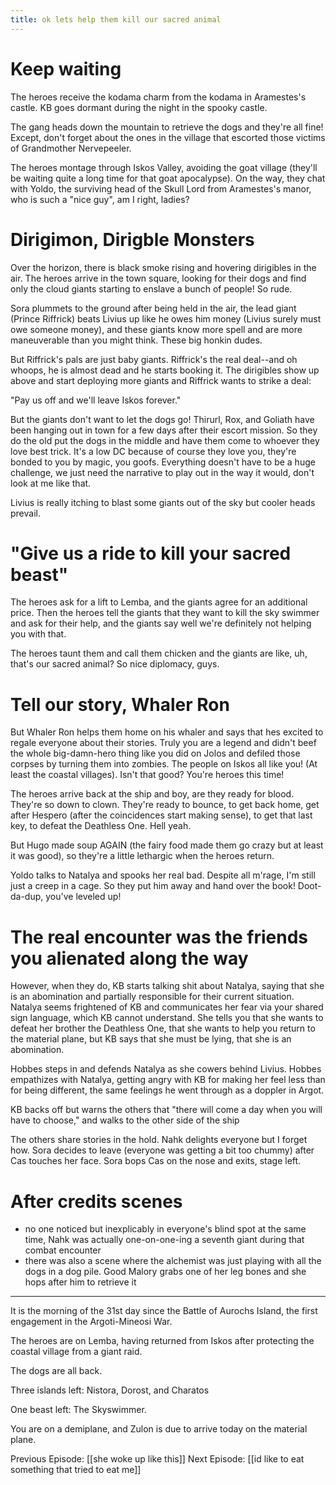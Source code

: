 ```yaml
---
title: ok lets help them kill our sacred animal
---
```


# Keep waiting

The heroes receive the kodama charm from the kodama in Aramestes's castle. KB goes dormant during the night in the spooky castle. 

The gang heads down the mountain to retrieve the dogs and they're all fine! Except, don't forget about the ones in the village that escorted those victims of Grandmother Nervepeeler. 

The heroes montage through Iskos Valley, avoiding the goat village (they'll be waiting quite a long time for that goat apocalypse). On the way, they chat with Yoldo, the surviving head of the Skull Lord from Aramestes's manor, who is such a "nice guy", am I right, ladies?

# Dirigimon, Dirigble Monsters

Over the horizon, there is black smoke rising and hovering dirigibles in the air. The heroes arrive in the town square, looking for their dogs and find only the cloud giants starting to enslave a bunch of people! So rude. 

Sora plummets to the ground after being held in the air, the lead giant (Prince Riffrick) beats Livius up like he owes him money (Livius surely must owe someone money), and these giants know more spell and are more maneuverable than you might think. These big honkin dudes. 

But Riffrick's pals are just baby giants. Riffrick's the real deal--and oh whoops, he is almost dead and he starts booking it. The dirigibles show up above and start deploying more giants and Riffrick wants to strike a deal: 

"Pay us off and we'll leave Iskos forever."

But the giants don't want to let the dogs go! Thirurl, Rox, and Goliath have been hanging out in town for a few days after their escort mission. So they do the old put the dogs in the middle and have them come to whoever they love best trick. It's a low DC because of course they love you, they're bonded to you by magic, you goofs. Everything doesn't have to be a huge challenge, we just need the narrative to play out in the way it would, don't look at me like that.

Livius is really itching to blast some giants out of the sky but cooler heads prevail. 

# "Give us a ride to kill your sacred beast"

The heroes ask for a lift to Lemba, and the giants agree for an additional price. Then the heroes tell the giants that they want to kill the sky swimmer and ask for their help, and the giants say well we're definitely not helping you with that. 

The heroes taunt them and call them chicken and the giants are like, uh, that's our sacred animal? So nice diplomacy, guys. 

# Tell our story, Whaler Ron

But Whaler Ron helps them home on his whaler and says that hes excited to regale everyone about their stories. Truly you are a legend and didn't beef the whole big-damn-hero thing like you did on Jolos and defiled those corpses by turning them into zombies. The people on Iskos all like you! (At least the coastal villages). Isn't that good? You're heroes this time!

The heroes arrive back at the ship and boy, are they ready for blood. They're so down to clown. They're ready to bounce, to get back home, get after Hespero (after the coincidences start making sense), to get that last key, to defeat the Deathless One. Hell yeah. 

But Hugo made soup AGAIN (the fairy food made them go crazy but at least it was good), so they're a little lethargic when the heroes return. 

Yoldo talks to Natalya and spooks her real bad. Despite all m'rage, I'm still just a creep in a cage. So they put him away and hand over the book! Doot-da-dup, you've leveled up!

# The real encounter was the friends you alienated along the way

However, when they do, KB starts talking shit about Natalya, saying that she is an abomination and partially responsible for their current situation. Natalya seems frightened of KB and communicates her fear via your shared sign language, which KB cannot understand. She tells you that she wants to defeat her brother the Deathless One, that she wants to help you return to the material plane, but KB says that she must be lying, that she is an abomination. 

Hobbes steps in and defends Natalya as she cowers behind Livius. Hobbes empathizes with Natalya, getting angry with KB for making her feel less than for being different, the same feelings he went through as a doppler in Argot. 

KB backs off but warns the others that "there will come a day when you will have to choose," and walks to the other side of the ship 

The others share stories in the hold. Nahk delights everyone but I forget how. Sora decides to leave (everyone was getting a bit too chummy) after Cas touches her face. Sora bops Cas on the nose and exits, stage left. 

# After credits scenes
- no one noticed but inexplicably in everyone's blind spot at the same time, Nahk was actually one-on-one-ing a seventh giant during that combat encounter
- there was also a scene where the alchemist was just playing with all the dogs in a dog pile. Good Malory grabs one of her leg bones and she hops after him to retrieve it 

---
It is the morning of the 31st day since the Battle of Aurochs Island, the first engagement in the Argoti-Mineosi War.

The heroes are on Lemba, having returned from Iskos after protecting the coastal village from a giant raid. 

The dogs are all back. 

Three islands left: Nistora, Dorost, and Charatos

One beast left: The Skyswimmer.

You are on a demiplane, and Zulon is due to arrive today on the material plane.

Previous Episode: [[she woke up like this]]
Next Episode: [[id like to eat something that tried to eat me]]

